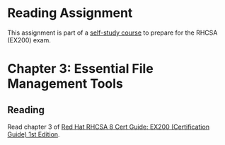 # Reading Assignment
This assignment is part of a [self-study course](../README.md) to prepare for the RHCSA (EX200) exam.
# Chapter 3: Essential File Management Tools

## Reading
Read chapter 3 of [Red Hat RHCSA 8 Cert Guide: EX200 (Certification Guide) 1st Edition](https://www.amazon.com/Red-RHCSA-Cert-Guide-Certification-dp-0135938139/dp/0135938139).
